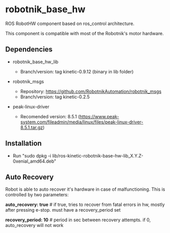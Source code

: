 # robotnik_base_hw

ROS RobotHW component based on ros_control architecture. 

This component is compatible with most of the Robotnik's motor hardware.

## Dependencies

* robotnik_base_hw_lib
  * Branch/version: tag kinetic-0.9.12 (binary in lib folder)

* robotnik_msgs 
  * Repository: https://github.com/RobotnikAutomation/robotnik_msgs
  * Branch/version: tag kinetic-0.2.5

* peak-linux-driver
  * Recomended version: 8.5.1 (https://www.peak-system.com/fileadmin/media/linux/files/peak-linux-driver-8.5.1.tar.gz)

## Installation

* Run "sudo dpkg -i lib/ros-kinetic-robotnik-base-hw-lib_X.Y.Z-0xenial_amd64.deb" 

## Auto Recovery

Robot is able to auto recover it's hardware in case of malfunctioning. This is controlled by two parameters:

  **auto_recovery: true**
    \# if true, tries to recover from fatal errors in hw, mostly after pressing e-stop. must have a recovery_period set

  **recovery_period: 10**
    \# period in sec between recovery attempts. if 0, auto_recovery will not work
